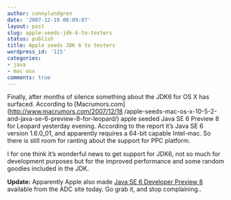 ```yaml
---
author: connylundgren
date: '2007-12-19 08:09:07'
layout: post
slug: apple-seeds-jdk-6-to-testers
status: publish
title: Apple seeds JDK 6 to testers
wordpress_id: '115'
categories:
- java
- mac osx
comments: true
---
```


Finally, after months of silence something about the JDK6 for OS X has
surfaced. According to [Macrumors.com](http://www.macrumors.com/2007/12/18
/apple-seeds-mac-os-x-10-5-2-and-java-se-6-preview-8-for-leopard/) apple
seeded Java SE 6 Preview 8 for Leopard yesterday evening. According to the
report it’s Java SE 6 version 1.6.0_01, and apparently requires a 64-bit
capable Intel-mac. So there is still room for ranting about the support for
PPC platform.

I for one think it’s wonderful news to get support for JDK6, not so much for
development purposes but for the improved performance and some random goodies
included in the JDK.

**Update:** Apparently Apple also made [Java SE 6 Developer Preview 8](http://developer.apple.com/java/) available from the ADC site today. Go grab it, and stop complaining..

